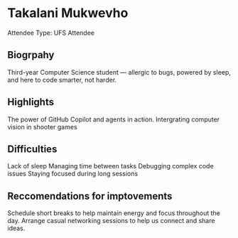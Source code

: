 # Takalani Mukwevho

Attendee Type: UFS Attendee

## Biogrpahy

Third-year Computer Science student — allergic to bugs, powered by sleep, and here to code smarter, not harder.

## Highlights

The power of GitHub Copilot and agents in action.
Intergrating computer vision in shooter games

## Difficulties

Lack of sleep
Managing time between tasks
Debugging complex code issues
Staying focused during long sessions

## Reccomendations for imptovements

Schedule short breaks to help maintain energy and focus throughout the day.
Arrange casual networking sessions to help us connect and share ideas.